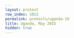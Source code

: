 ```yaml
---
layout: protest
row_index: 1013
permalink: protests/uganda-19
title: Uganda, May 2015
hidden: true
---
```

